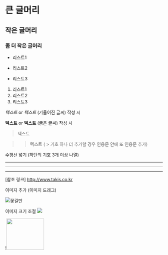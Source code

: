 # 큰 글머리
## 작은 글머리
### 좀 더 작은 글머리
+ 리스트1
- 리스트2
+ 리스트3
1. 리스트1
2. 리스트2
3. 리스트3

*텍스트*  or  _텍스트_   (기울어진 글씨) 작성 시

**텍스트**  or __텍스트__  (굵은 글씨) 작성 시

>텍스트

>>텍스트  ( > 기호 하나 더 추가할 경우 인용문 안에 또 인용문 추가)

수평선 넣기 (하단의 기호 3개 이상 나열)
***
---
___   

[참조 링크] http://www.takis.co.kr

이미지 추가 (이미지 드래그)

![꽃길만](https://user-images.githubusercontent.com/93078747/141494510-d2d884ac-c220-494d-b046-68abe3889fb2.jpg)


이미지 크기 조절 <img src="이미지 링크" width="너비" height="높이">

!<img src="https://user-images.githubusercontent.com/93078747/141494701-e417b595-cafa-4773-acdb-8976440bf60d.jpg" width="120" height="100">





